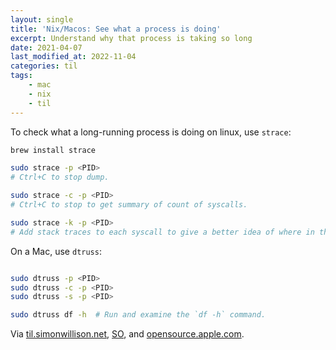 ```yaml
---
layout: single
title: 'Nix/Macos: See what a process is doing'
excerpt: Understand why that process is taking so long
date: 2021-04-07
last_modified_at: 2022-11-04
categories: til
tags:
    - mac
    - nix
    - til
---
```


To check what a long-running process is doing on linux, use `strace`:

```bash
brew install strace

sudo strace -p <PID>
# Ctrl+C to stop dump.

sudo strace -c -p <PID>
# Ctrl+C to stop to get summary of count of syscalls.

sudo strace -k -p <PID>
# Add stack traces to each syscall to give a better idea of where in the code the syscalls are being made from.
```

On a Mac, use `dtruss`:

```bash

sudo dtruss -p <PID>
sudo dtruss -c -p <PID>
sudo dtruss -s -p <PID>

sudo dtruss df -h  # Run and examine the `df -h` command.
```

Via [til.simonwillison.net](https://github.com/simonw/til/blob/main/linux/basic-strace.md),
[SO](https://web.archive.org/web/20220818174407/https://stackoverflow.com/questions/1925978/equivalent-of-strace-feopen-command-on-mac-os-x/1926131),
and
[opensource.apple.com](https://opensource.apple.com/source/dtrace/dtrace-147/DTTk/dtruss.auto.html).
